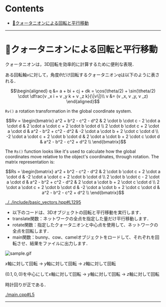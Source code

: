 # Contents

- [🐋クォータニオンによる回転と平行移動](#🐋クォータニオンによる回転と平行移動)


---
# 🐋クォータニオンによる回転と平行移動 

クォータニオンは，3D回転を効率的に計算するために便利な表現．

ある回転軸$v$に対して，角度$\theta$だけ回転するクォータニオン$q$は以下のように表される．

```math
\begin{aligned}
q &= a + bi + cj + dk = \cos(\theta/2) +  \sin(\theta/2) \cdot \dfrac{v _x i + v _y k + v _z k}{\|v\|}\\
v &= (v _x, v _y, v _z)
\end{aligned}
```

`Rv()` a rotation transformation in the global coordinate system.

```math
Rv = \begin{bmatrix}
a^2 + b^2 - c^2 - d^2 & 2 \cdot b \cdot c - 2 \cdot a \cdot d & 2 \cdot a \cdot c + 2 \cdot b \cdot d \\
2 \cdot b \cdot c + 2 \cdot a \cdot d & a^2 - b^2 + c^2 - d^2 & -2 \cdot a \cdot b + 2 \cdot c \cdot d \\
-2 \cdot a \cdot c + 2 \cdot b \cdot d & 2 \cdot a \cdot b + 2 \cdot c \cdot d & a^2 - b^2 - c^2 + d^2 \\
\end{bmatrix}
```

The `Rs()` function looks like it's used to calculate how the global coordinates move relative to the object's coordinates, through rotation.
The matrix representation is:

```math
Rs = \begin{bmatrix}
a^2 + b^2 - c^2 - d^2 & 2 \cdot b \cdot c + 2 \cdot a \cdot d & -2 \cdot a \cdot c + 2 \cdot b \cdot d \\
2 \cdot b \cdot c - 2 \cdot a \cdot d & a^2 - b^2 + c^2 - d^2 & 2 \cdot a \cdot b + 2 \cdot c \cdot d \\
2 \cdot a \cdot c + 2 \cdot b \cdot d & -2 \cdot a \cdot b + 2 \cdot c \cdot d & a^2 - b^2 - c^2 + d^2 \\
\end{bmatrix}
```

[../../include/basic_vectors.hpp#L1295](../../include/basic_vectors.hpp#L1295)



* 以下のコードは、3Dオブジェクトの回転と平行移動を実行します．
* translate関数：ネットワークの全点を指定した量だけ平行移動します．
* rotate関数：指定したクォータニオンと中心点を使用して、ネットワークの全点を回転します．
* main関数：bunny、cow、camelオブジェクトをロードして、それぞれを回転させ、結果をファイルに出力します．

![sample.gif](sample.gif)

$x$軸に対して回転 -> $y$軸に対して回転 -> $z$軸に対して回転

$(0.1,0,0)$を中心にして$x$軸に対して回転 -> $y$軸に対して回転 -> $z$軸に対して回転

時計回りが正である．


[./main.cpp#L5](./main.cpp#L5)


---
